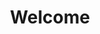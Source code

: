 ---
html_id: intro
title: Welcome
# name: 
style: style1
animate: fade-up
inner: true
# description:
call_to_action:
    label: learn more
    class: scrolly
    href: "#one"
---